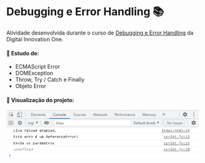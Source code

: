 # Debugging e Error Handling 📚
Atividade desenvolvida durante o curso de <a href="https://web.dio.me/course/debugging-e-error-handling/learning/61732474-2428-45c9-be5d-885f777e9e31?back=/track/inter-frontend-developer">Debugging e Error Handling</a> da Digital Innovation One.

#### 📌 Estudo de:
- ECMAScript Error
- DOMException
- Throw, Try / Catch e Finally
- Objeto Error

#### 📌 Visualização do projeto:

<p align="left">
  <img src="/debugging_error-handling/img/readme.png">
</p>
